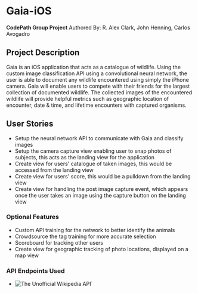 # Gaia-iOS
__CodePath Group Project__
Authored By: R. Alex Clark, John Henning, Carlos Avogadro

## Project Description
Gaia is an iOS application that acts as a catalogue of wildlife. Using the custom image classification API using a convolutional neural network, the user is able to document any wildlife encountered using simply the iPhone camera. Gaia will enable users to compete with their friends for the largest collection of documented wildlife. The collected images of the encountered wildlife will provide helpful metrics such as geographic location of encounter, date & time, and lifetime encounters with captured organisms.

## User Stories
* Setup the neural network API to communicate with Gaia and classify images
* Setup the camera capture view enabling user to snap photos of subjects, this acts as the landing view for the application
* Create view for users' catalogue of taken images, this would be accessed from the landing view
* Create view for users' score, this would be a pulldown from the landing view
* Create view for handling the post image capture event, which appears once the user takes an image using the capture button on the landing view


### Optional Features
* Custom API training for the network to better identify the animals
* Crowdsource the tag training for more accurate selection
* Scoreboard for tracking other users
* Create view for geographic tracking of photo locations, displayed on a map view

### API Endpoints Used
* ![The Unofficial Wikipedia API](http://www.programmableweb.com/api/wikipedia)`

